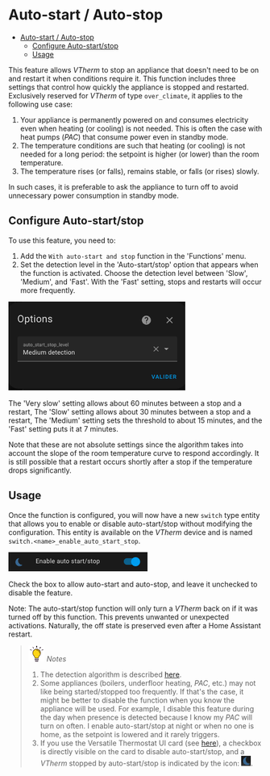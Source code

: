 # Auto-start / Auto-stop

- [Auto-start / Auto-stop](#auto-start--auto-stop)
  - [Configure Auto-start/stop](#configure-auto-startstop)
  - [Usage](#usage)

This feature allows _VTherm_ to stop an appliance that doesn't need to be on and restart it when conditions require it. This function includes three settings that control how quickly the appliance is stopped and restarted.
Exclusively reserved for _VTherm_ of type `over_climate`, it applies to the following use case:
1. Your appliance is permanently powered on and consumes electricity even when heating (or cooling) is not needed. This is often the case with heat pumps (_PAC_) that consume power even in standby mode.
2. The temperature conditions are such that heating (or cooling) is not needed for a long period: the setpoint is higher (or lower) than the room temperature.
3. The temperature rises (or falls), remains stable, or falls (or rises) slowly.

In such cases, it is preferable to ask the appliance to turn off to avoid unnecessary power consumption in standby mode.

## Configure Auto-start/stop

To use this feature, you need to:
1. Add the `With auto-start and stop` function in the 'Functions' menu.
2. Set the detection level in the 'Auto-start/stop' option that appears when the function is activated. Choose the detection level between 'Slow', 'Medium', and 'Fast'. With the 'Fast' setting, stops and restarts will occur more frequently.

![image](images/config-auto-start-stop.png)

The 'Very slow' setting allows about 60 minutes between a stop and a restart,
The 'Slow' setting allows about 30 minutes between a stop and a restart,
The 'Medium' setting sets the threshold to about 15 minutes, and the 'Fast' setting puts it at 7 minutes.

Note that these are not absolute settings since the algorithm takes into account the slope of the room temperature curve to respond accordingly. It is still possible that a restart occurs shortly after a stop if the temperature drops significantly.

## Usage

Once the function is configured, you will now have a new `switch` type entity that allows you to enable or disable auto-start/stop without modifying the configuration. This entity is available on the _VTherm_ device and is named `switch.<name>_enable_auto_start_stop`.

![image](images/enable-auto-start-stop-entity.png)

Check the box to allow auto-start and auto-stop, and leave it unchecked to disable the feature.

Note: The auto-start/stop function will only turn a _VTherm_ back on if it was turned off by this function. This prevents unwanted or unexpected activations. Naturally, the off state is preserved even after a Home Assistant restart.

> ![Tip](images/tips.png) _*Notes*_
> 1. The detection algorithm is described [here](algorithms.md#auto-startstop-algorithm).
> 2. Some appliances (boilers, underfloor heating, _PAC_, etc.) may not like being started/stopped too frequently. If that's the case, it might be better to disable the function when you know the appliance will be used. For example, I disable this feature during the day when presence is detected because I know my _PAC_ will turn on often. I enable auto-start/stop at night or when no one is home, as the setpoint is lowered and it rarely triggers.
> 3. If you use the Versatile Thermostat UI card (see [here](additions.md#better-with-the-versatile-thermostat-ui-card)), a checkbox is directly visible on the card to disable auto-start/stop, and a _VTherm_ stopped by auto-start/stop is indicated by the icon: ![auto-start/stop icon](images/auto-start-stop-icon.png).